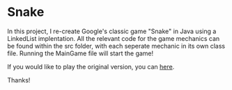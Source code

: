 # Snake

In this project, I re-create Google's classic game "Snake" in Java using a LinkedList implentation. All the relevant code for the game mechanics can be found within the src folder, with each seperate mechanic in its own class file. Running the MainGame file will start the game! 

If you would like to play the original version, you can [here](https://www.google.com/search?q=google+snake&oq=google+snake&aqs=chrome.0.0i433i512j0i131i433i512l2j0i512j0i131i433i512j0i512j0i131i433i512j69i60.1120j0j7&sourceid=chrome&ie=UTF-8). 

Thanks! 

